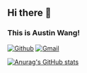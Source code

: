## Hi there 👋
### This is Austin Wang!

[![Github](https://img.shields.io/badge/-Github-000?style=flat&logo=Github&logoColor=white)](https://github.com/ColaWsl)
[![Gmail](https://img.shields.io/badge/-Gmail-c14438?style=flat&logo=Gmail&logoColor=white)](mailto:austinslwang@gmail.com)


<!--
**ColaWsl/ColaWsl** is a ✨ _special_ ✨ repository because its `README.md` (this file) appears on your GitHub profile.

Here are some ideas to get you started:

- 🔭 I’m currently working on ...
- 🌱 I’m currently learning ...
- 👯 I’m looking to collaborate on ...
- 🤔 I’m looking for help with ...
- 💬 Ask me about ...
- 📫 How to reach me: ...
- 😄 Pronouns: ...
- ⚡ Fun fact: ...
-->
[![Anurag's GitHub stats](https://github-readme-stats.vercel.app/api?username=ColaWsl)](https://github.com/ColaWsl/github-readme-stats)

